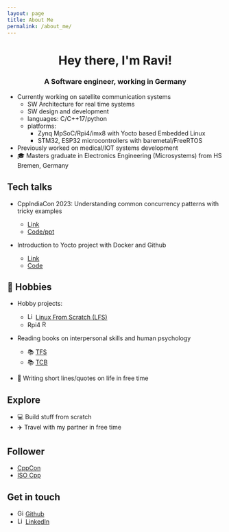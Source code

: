 ```yaml
---
layout: page
title: About Me
permalink: /about_me/
---
```


<h1 align="center">Hey there, I'm Ravi!</h1>
<h3 align="center">A Software engineer, working in Germany</h3>

- Currently working on satellite communication systems 
  - SW Architecture for real time systems
  - SW design and development 
  - languages: C/C++17/python
  - platforms:
    - Zynq MpSoC/Rpi4/imx8 with Yocto based Embedded Linux
    - STM32, ESP32 microcontrollers with baremetal/FreeRTOS 
- Previously worked on medical/IOT systems development
- 🎓 Masters graduate in Electronics Engineering (Microsystems) from HS Bremen, Germany

## Tech talks
- CppIndiaCon 2023: Understanding common concurrency patterns with tricky examples
  - [Link](https://www.youtube.com/watch?v=MH-e1Js3sFE&t=2372s&ab_channel=CppIndia)
  - [Code/ppt](https://github.com/ravikiranbvn/repobvn/blob/master/CppIndiaCon2023_talk/Understanding_common_concurrency_patterns_ravi.pdf)

- Introduction to Yocto project with Docker and Github
  - [Link](https://www.youtube.com/watch?v=DPs36IuriBg&list=PLByfncK_WwXzY2wFTyeJjiFtHPmMYORum&index=17&ab_channel=BalemarthyVamsi)
  - [Code](https://github.com/ravikiranbvn/qemu_x86_yocto_workflow)

## 📅 Hobbies
- Hobby projects: 
   - <a href="https://skillicons.dev"><img src="https://skillicons.dev/icons?i=linux" alt="Linux Logo" align="centre" style="margin-center: 15px" height=15></a> [Linux From Scratch (LFS)](https://www.linuxfromscratch.org/)
   - Rpi4 <a href="https://www.raspberrypi.org"><img src="https://www.raspberrypi.org/wp-content/uploads/2012/03/raspberry-pi-logo.png" alt="Raspberry Pi Logo" align="centre" style="margin-center: 15px" height=15></a>
  
- Reading books on interpersonal skills and human psychology
    - 📚 [TFS](https://www.amazon.com/Thinking-Fast-Slow-Daniel-Kahneman/dp/0374533555)
    - 📚 [TCB](https://www.amazon.de/-/en/Mikael-Krogerus/dp/0241982286)
    
- 📝 Writing short lines/quotes on life in free time

## Explore
- 💻 Build stuff from scratch
- ✈️  Travel with my partner in free time

## Follower
- [CppCon](https://cppcon.org/)
- [ISO Cpp](https://isocpp.org/)

## Get in touch
- <a href="https://skillicons.dev"><img src="https://skillicons.dev/icons?i=github" alt="Github Logo" align="centre" style="margin-center: 15px" height=15></a> [Github](https://github.com/ravikiranbvn)
- <a href="https://skillicons.dev"><img src="https://skillicons.dev/icons?i=linkedin" alt="Linkedin Logo" align="centre" style="margin-center: 15px" height=15></a> [LinkedIn](https://www.linkedin.com/in/ravikiranbvn/)